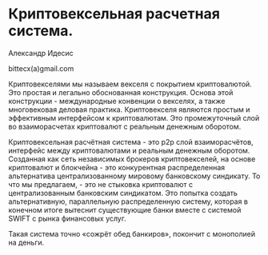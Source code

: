  #   Криптовексельная расчетная система.
 
Александр Идесис

bittecx(a)gmail.com


  Криптовекселями мы называем векселя с покрытием криптовалютой. Это простая и легально обоснованная конструкция. Основа этой конструкции - международные конвенции о векселях, а также многовековая деловая практика. Криптовекселя являются простым и эффективным интерфейсом к криптовалютам. Это промежуточный слой во взаиморасчетах криптовалют с реальным денежным оборотом.  
 
  Криптовексельная расчётная система - это p2p слой взаиморасчётов, интерфейс между криптовалютами и реальным денежным оборотом. Созданная как сеть независимых брокеров криптовекселей, на основе криптовалют и блокчейна - это конкурентная распределенная альтернатива централизованному мировому банковскому синдикату. То что мы предлагаем, - это не стыковка криптовалют с централизованным банковским синдикатом. Это попытка создать альтернативную, параллельную распределенную систему, которая в конечном итоге вытеснит существующие банки вместе с системой SWIFT с рынка финансовых услуг.
  
Такая система точно «сожрёт обед банкиров», покончит с монополией на деньги.
